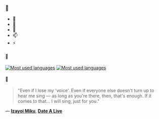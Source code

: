 ### 👋

- 🔭
- 🌱
- 💬
- 📫
- ⚡

#### 🧏

[![Most used languages](https://github-readme-stats-aynah.vercel.app/api/top-langs/?username=aynh&theme=solarized-dark&langs_count=6&layout=compact&hide_title=true)](https://github.com/anuraghazra/github-readme-stats#gh-dark-mode-only)
[![Most used languages](https://github-readme-stats-aynah.vercel.app/api/top-langs/?username=aynh&theme=solarized-light&langs_count=6&layout=compact&hide_title=true)](https://github.com/anuraghazra/github-readme-stats#gh-light-mode-only)

#### 💬

> "Even if I lose my 'voice'. Even if everyone else doesn't turn up to hear me sing — as long as you're there, then, that's enough. If it comes to that… I will sing, just for you."

&mdash; [**Izayoi Miku**](https://myanimelist.net/character.php?q=Izayoi%20Miku&cat=character), [**Date A Live**](https://myanimelist.net/search/all?q=Date%20A%20Live&cat=all)
